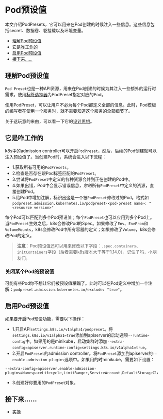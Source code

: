 # Pod预设值

本文介绍PodPresets，它可以用来在Pod创建的时候注入一些信息。这些信息包括secret、数据卷、卷挂载以及环境变量。

- [理解Pod预设值](#理解Pod预设值)
- [它是咋工作的](#它是咋工作的)
- [启用Pod预设值](#启用Pod预设值)
- [接下来……](#接下来)

## 理解Pod预设值

`Pod Preset`也是一种API资源，用来在Pod创建的时候为其注入一些额外的运行时需求。使用[标签选择器](../../概要/Kubernetes对象/标签（Label）和选择器（Selector）.md#标签选择器)为PodPreset指定对应的Pod。

使用PodPreset，可以让用户不必为每个Pod都定义全部的信息。此时，Pod模板的编写者在使用一个服务时，就不需要知道这个服务的全部细节了。

关于这玩意的来由，可以看一下它的[设计思想](https://github.com/kubernetes/community/blob/master/contributors/design-proposals/service-catalog/pod-preset.md)。

## 它是咋工作的

k8s中的admission controller可以开启`PodPreset`，然后，后续的Pod创建就可以注入预设值了。当创建Pod时，系统会进入以下流程：

- 1.获取所有可用的`PodPresets`。
- 2.检查是否存在跟Pod标签匹配的`PodPreset`。
- 3.尝试将`PodPreset`中定义的各种资源合并到正在创建的Pod中。
- 4.如果出错，Pod中会显示错误信息，*忽略*所有`PodPreset`中定义的资源，直接创建Pod。
- 5.给Pod中增加注解，标识出这是一个被`PodPreset`修改过的Pod。格式如`podpreset.admission.kubernetes.io/podpreset-<pod-preset name>: "<resource version>"`

每个Pod可以匹配到多个Pod预设值；每个`PodPreset`也可以应用到多个Pod上。当`PodPreset`生效之后，k8s会修改Pod的Spec。如果修改了`Env`、`EnvFrom`和`VolumeMounts`，k8s会修改Pod中所有容器的定义；如果修改了`Volume`，k8s会修改Pod的定义。

>**注意**：Pod预设值还可以用来修改以下字段：`.spec.containers`、`initContainers`字段（后者需要k8s版本大于等于1.14.0），记住了吗，小朋友们。

### 关闭某个Pod的预设值

可能有些Pod你不想让它们被预设值糟蹋了。此时可以在Pod定义中增加一个注解：`podpreset.admission.kubernetes.io/exclude: "true"`。

## 启用Pod预设值

如果要开启Pod预设功能，需要以下操作：

- 1.开启API`settings.k8s.io/v1alpha1/podpreset`。将`settings.k8s.io/v1alpha1=true`添加到apiserver的启动选项`--runtime-config`中。如果用的是minikube，启动集群时添加`--extra-config=apiserver.runtime-config=settings.k8s.io/v1alpha1=true`。
- 2.开启`PodPreset`的admission controller。将`PodPreset`添加到apiserver的`--enable-admission-plugins`选项中。如果用的时minikube，需要如下设置：

```text
--extra-config=apiserver.enable-admission-plugins=NamespaceLifecycle,LimitRanger,ServiceAccount,DefaultStorageClass,DefaultTolerationSeconds,NodeRestriction,MutatingAdmissionWebhook,ValidatingAdmissionWebhook,ResourceQuota,PodPreset
```

- 3.创建好你要用的`PodPreset`对象。

## 接下来……

- [实操]()
